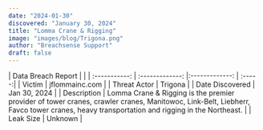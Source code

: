 ```yaml
---
date: "2024-01-30"
discovered: "January 30, 2024"
title: "Lomma Crane & Rigging"
image: "images/blog/Trigona.png"
author: "Breachsense Support"
draft: false
---
```


| Data Breach Report           |              | 
| :-----------: | :-------------:     |:-------------:    | :-----:|
| Victim      | jflommainc.com      | 
| Threat Actor      | Trigona      | 
| Date Discovered      | Jan 30, 2024      | 
| Description      | Lomma Crane & Rigging is the premier provider of tower cranes, crawler cranes, Manitowoc, Link-Belt, Liebherr, Favco tower cranes, heavy transportation and rigging in the Northeast.      | 
| Leak Size      | Unknown      | 

